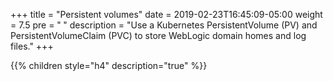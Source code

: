 +++
title = "Persistent volumes"
date = 2019-02-23T16:45:09-05:00
weight = 7.5
pre = "<b> </b>"
description = "Use a Kubernetes PersistentVolume (PV) and PersistentVolumeClaim (PVC) to store WebLogic domain homes and log files."
+++

{{% children style="h4" description="true" %}}
